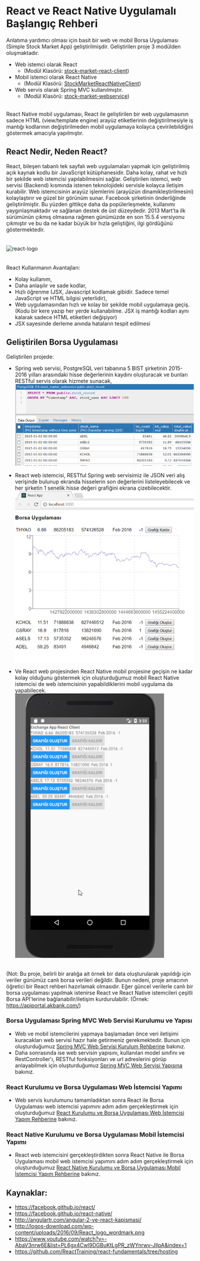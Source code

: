 # React ve React Native Uygulamalı Başlangıç Rehberi
Anlatıma yardımcı olması için basit bir web ve mobil Borsa Uygulaması (Simple Stock Market App) geliştirilmişdir. Geliştirilen proje 3 modülden oluşmaktadır.
* Web istemci olarak React 
  * (Modül Klasörü: [stock-market-react-client](stock-market-react-client))
* Mobil istemci olarak React Native 
  * (Modül Klasörü: [StockMarketReactNativeClient](StockMarketReactNativeClient))
* Web servis olarak Spring MVC kullanılmıştır.
  * (Modül Klasörü: [stock-market-webservice](stock-market-react-client))  
  
</br>React Native mobil uygulaması, React ile geliştirilen bir web uygulamasının sadece HTML (view/template engine) arayüz etiketlerinin değiştirilmesiyle iş mantığı kodlarının değiştirilmeden mobil uygulamaya kolayca çevirilebildiğini göstermek amacıyla yapılmıştır.

## React Nedir, Neden React?
React, bileşen tabanlı tek sayfalı web uygulamaları yapmak için geliştirilmiş açık kaynak kodlu bir JavaScript kütüphanesidir. Daha kolay, rahat ve hızlı bir şekilde web istemcisi yapılabilmesini sağlar. Geliştirilen istemci, web servisi (Backend) kısmında istenen teknolojideki servisle kolayca iletişim kurabilir. Web istemcisinin arayüz işlemlerini (arayüzün dinamikleştirilmesini) kolaylaştırır ve güzel bir görünüm sunar. Facebook şirketinin önderliğinde geliştirilmiştir. Bu yüzden gittikçe daha da popülerleşmekte, kullanımı yaygınlaşmaktadır ve sağlanan destek de üst düzeydedir. 2013 Mart’ta ilk sürümünün çıkmış olmasına rağmen günümüzde en son 15.5.4 versiyonu çıkmıştır ve bu da ne kadar büyük bir hızla geliştiğini, ilgi gördüğünü göstermektedir.  
</br>
</br>
  <img src="http://logos-download.com/wp-content/uploads/2016/09/React_logo_wordmark.png" width="350" alt="react-logo">  
</br>  
React Kullanmanın Avantajları:
* Kolay kullanım,
* Daha anlaşılır ve sade kodlar,
* Hızlı öğrenme (JSX, Javascript kodlamak gibidir. Sadece temel JavaScript ve HTML bilgisi yeterlidir),
* Web uygulamasından hızlı ve kolay bir şekilde mobil uygulamaya geçiş. (Kodu bir kere yazıp her yerde kullanabilme. JSX iş mantığı kodları aynı kalarak sadece HTML etiketleri değişiyor)
* JSX sayesinde derleme anında hataların tespit edilmesi

## Geliştirilen Borsa Uygulaması
Geliştirilen projede:
* Spring web servisi, PostgreSQL veri tabanına 5 BIST şirketinin 2015-2016 yılları arasındaki hisse değerlerinin kaydını oluşturacak ve bunları RESTful servis olarak hizmete sunacak,  
 ![database](https://github.com/onurd-ck/react-and-react-native-tutorial/blob/master/tutorial%20files/main%20readme%20images/database.PNG)
* React web istemcisi, RESTful Spring web servisimiz ile JSON veri alış verişinde bulunup ekranda hisselerin son değerlerini listeleyebilecek ve her şirketin 1 senelik hisse değeri grafiğini ekrana çizebilecektir.  
  <img src="https://github.com/onurd-ck/react-and-react-native-tutorial/blob/master/tutorial%20files/stock-market-react-client%20readme%20images/complete2.png" width="500" alt="react-final">  
  
* Ve React web projesinden React Native mobil projesine geçişin ne kadar kolay olduğunu göstermek için oluşturduğumuz mobil React Native istemcisi de web istemcisinin yapabildiklerini mobil uygulama da yapabilecek.  
  <img src="https://github.com/onurd-ck/react-and-react-native-tutorial/blob/master/tutorial%20files/stock-market-react-native-client%20readme%20images/react_native_final.gif" width="400" alt="react_native_final">  
  
</br>(Not: Bu proje, belirli bir aralığa ait örnek bir data oluşturularak yapıldığı için veriler günümüz canlı borsa verileri değildir. Bunun nedeni, proje amacının öğretici bir React rehberi hazırlamak olmasıdır. Eğer güncel verilerle canlı bir borsa uygulaması yapılmak istenirse React ve React Native istemcileri çeşitli Borsa API'lerine bağlanabilir/iletişim kurdurulabilir. (Örnek: https://apiportal.akbank.com/)

### Borsa Uygulaması Spring MVC Web Servisi Kurulumu ve Yapısı
* Web ve mobil istemcilerini yapmaya başlamadan önce veri iletişimi kuracakları web servisi hazır hale getirmeniz gerekmektedir. Bunun için oluşturduğumuz [Spring MVC Web Servisi Kurulum Rehberine](stock-market-webservice) bakınız.
* Daha sonrasında ise web servisin yapısını, kullanılan model sınıfını ve RestController'ı, RESTful fonksiyonları ve url adreslerini görüp anlayabilmek için oluşturduğumuz [Spring MVC Web Servisi Yapısına](stock-market-webservice/README-STRUCTURE.md) bakınız.

### React Kurulumu ve Borsa Uygulaması Web İstemcisi Yapımı
* Web servis kurulumunu tamamladıktan sonra React ile Borsa Uygulaması web istemcisi yapımını adım adım gerçekleştirmek için oluşturduğumuz [React Kurulumu ve Borsa Uygulaması Web İstemcisi Yapım Rehberine](stock-market-react-client) bakınız.

### React Native Kurulumu ve Borsa Uygulaması Mobil İstemcisi Yapımı
* React web istemcisini gerçekleştirdikten sonra React Native ile Borsa Uygulaması mobil web istemcisi yapımını adım adım gerçekleştirmek için oluşturduğumuz [React Native Kurulumu ve Borsa Uygulaması Mobil İstemcisi Yapım Rehberine](StockMarketReactNativeClient/README.md) bakınız.

## Kaynaklar:
- https://facebook.github.io/react/
- https://facebook.github.io/react-native/
- http://angulartr.com/angular-2-ve-react-kapismasi/
- http://logos-download.com/wp-content/uploads/2016/09/React_logo_wordmark.png
- https://www.youtube.com/watch?v=-AbaV3nrw6E&list=PL6gx4Cwl9DGBuKtLgPR_zWYnrwv-JllpA&index=1                    
- https://github.com/ReactTraining/react-fundamentals/tree/hosting

